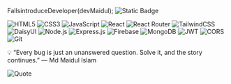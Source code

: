  FallsintroduceDeveloper(devMaidul);
![Static Badge](https://img.shields.io/badge/CSS3-CSS3-1572B6)

![HTML5](https://img.shields.io/badge/html5-%23E34F26.svg?style=for-the-badge&logo=html5&logoColor=white)
![CSS3](https://img.shields.io/badge/css3-%231572B6.svg?style=for-the-badge&logo=css3&logoColor=white)
![JavaScript](https://img.shields.io/badge/javascript-%23F7DF1E.svg?style=for-the-badge&logo=javascript&logoColor=black)
![React](https://img.shields.io/badge/react-%2361DAFB.svg?style=for-the-badge&logo=react&logoColor=black)
![React Router](https://img.shields.io/badge/React_Router-CA4245?style=for-the-badge&logo=reactrouter&logoColor=white)
![TailwindCSS](https://img.shields.io/badge/tailwind_css-%2338B2AC.svg?style=for-the-badge&logo=tailwindcss&logoColor=white)
![DaisyUI](https://img.shields.io/badge/daisyui-5A0EF8?style=for-the-badge&logo=daisyui&logoColor=white)
![Node.js](https://img.shields.io/badge/node.js-%23339933.svg?style=for-the-badge&logo=nodedotjs&logoColor=white)
![Express.js](https://img.shields.io/badge/express.js-%23000000.svg?style=for-the-badge&logo=express&logoColor=white)
![Firebase](https://img.shields.io/badge/firebase-%23FFCA28.svg?style=for-the-badge&logo=firebase&logoColor=black)
![MongoDB](https://img.shields.io/badge/MongoDB-%2347A248.svg?style=for-the-badge&logo=mongodb&logoColor=white)
![JWT](https://img.shields.io/badge/JWT-000000?style=for-the-badge&logo=jsonwebtokens&logoColor=white)
![CORS](https://img.shields.io/badge/CORS-734f96?style=for-the-badge&logoColor=white)
![Git](https://img.shields.io/badge/git-%23F05032.svg?style=for-the-badge&logo=git&logoColor=white)






💡 “Every bug is just an unanswered question. Solve it, and the story continues.”
— Md Maidul Islam

![Quote](https://img.shields.io/badge/Quote-Code%20is%20like%20humor.--lightgrey?style=for-the-badge&logo=github)
